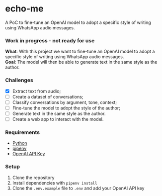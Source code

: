 echo-me
=======

A PoC to fine-tune an OpenAI model to adopt a specific style of writing using WhatsApp audio messages.

### Work in progress - not ready for use
**What**: With this project we want to fine-tune an OpenAI model to adopt a specific style of writing using WhatsApp audio messages.<br/>
**Goal**: The model will then be able to generate text in the same style as the author.<br/>

### Challenges
 - [x] Extract text from audio;
 - [ ] Create a dataset of conversations;
 - [ ] Classify conversations by argument, tone, context; 
 - [ ] Fine-tune the model to adopt the style of the author;
 - [ ] Generate text in the same style as the author.
 - [ ] Create a web app to interact with the model.

### Requirements

 - [Python](https://www.python.org/downloads/release/python-360/)
 - [pipenv](https://docs.pipenv.org/)
 - [OpenAI API Key](https://openai.com/)

### Setup
 1. Clone the repository
 2. Install dependencies with `pipenv install`
 3. Clone the `.env.example` file to `.env` and add your OpenAI API key

